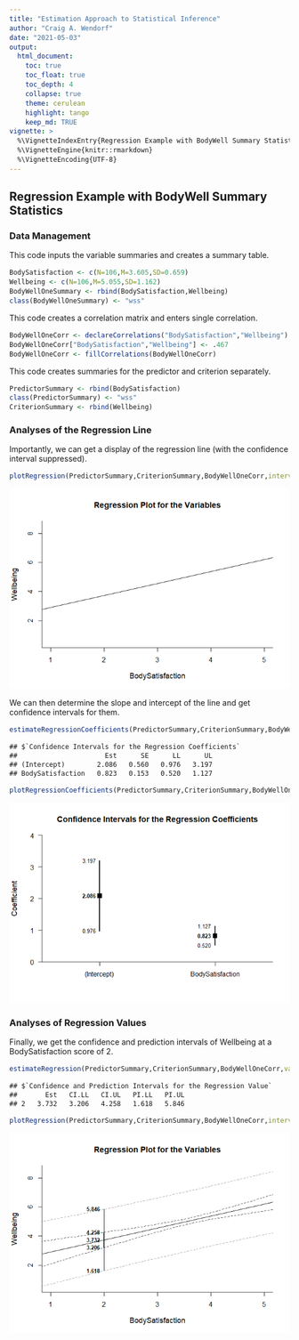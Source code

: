 ```yaml
---
title: "Estimation Approach to Statistical Inference"
author: "Craig A. Wendorf"
date: "2021-05-03"
output:
  html_document:
    toc: true
    toc_float: true
    toc_depth: 4
    collapse: true
    theme: cerulean
    highlight: tango
    keep_md: TRUE
vignette: >
  %\VignetteIndexEntry{Regression Example with BodyWell Summary Statistics}
  %\VignetteEngine{knitr::rmarkdown}
  %\VignetteEncoding{UTF-8}
---
```






## Regression Example with BodyWell Summary Statistics

### Data Management

This code inputs the variable summaries and creates a summary table.

```r
BodySatisfaction <- c(N=106,M=3.605,SD=0.659)
Wellbeing <- c(N=106,M=5.055,SD=1.162)
BodyWellOneSummary <- rbind(BodySatisfaction,Wellbeing)
class(BodyWellOneSummary) <- "wss"
```

This code creates a correlation matrix and enters single correlation.

```r
BodyWellOneCorr <- declareCorrelations("BodySatisfaction","Wellbeing")
BodyWellOneCorr["BodySatisfaction","Wellbeing"] <- .467
BodyWellOneCorr <- fillCorrelations(BodyWellOneCorr)
```

This code creates summaries for the predictor and criterion separately.

```r
PredictorSummary <- rbind(BodySatisfaction)
class(PredictorSummary) <- "wss"
CriterionSummary <- rbind(Wellbeing)
```

### Analyses of the Regression Line

Importantly, we can get a display of the regression line (with the confidence interval suppressed).

```r
plotRegression(PredictorSummary,CriterionSummary,BodyWellOneCorr,interval="none",xlim=c(1,5))
```

![](figures/Regression-ModelB-1.png)<!-- -->

We can then determine the slope and intercept of the line and get confidence intervals for them.

```r
estimateRegressionCoefficients(PredictorSummary,CriterionSummary,BodyWellOneCorr)
```

```
## $`Confidence Intervals for the Regression Coefficients`
##                      Est      SE      LL      UL
## (Intercept)        2.086   0.560   0.976   3.197
## BodySatisfaction   0.823   0.153   0.520   1.127
```

```r
plotRegressionCoefficients(PredictorSummary,CriterionSummary,BodyWellOneCorr)
```

![](figures/Regression-Coeff-1.png)<!-- -->

### Analyses of Regression Values

Finally, we get the confidence and prediction intervals of Wellbeing at a BodySatisfaction score of 2.

```r
estimateRegression(PredictorSummary,CriterionSummary,BodyWellOneCorr,value=2)
```

```
## $`Confidence and Prediction Intervals for the Regression Value`
##       Est   CI.LL   CI.UL   PI.LL   PI.UL
## 2   3.732   3.206   4.258   1.618   5.846
```

```r
plotRegression(PredictorSummary,CriterionSummary,BodyWellOneCorr,interval="both",value=2,xlim=c(1,5))
```

![](figures/Regression-Value-1.png)<!-- -->
